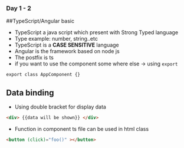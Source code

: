 ### Day 1 - 2
##TypeScript/Angular basic

- TypeScript a java script which present with Strong Typed language
- Type example: number, string..etc
- TypeScript is a **CASE SENSITIVE** language
- Angular is the framework based on node js
- The postfix is ts
- if you want to use the component some where else -> using `export`
```nodejs
export class AppComponent {}
```

## Data binding
- Using double bracket for display data
```html
<div> {{data will be shown}} </div>
```
- Function in component ts file can be used in html class
```html
<button (click)="foo()" ></button> 
```
